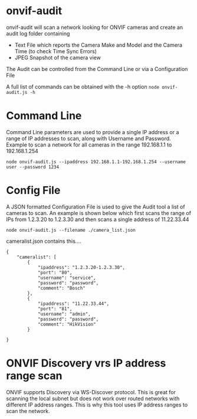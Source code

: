 # onvif-audit

onvif-audit will scan a network looking for ONVIF cameras and create an audit log folder containing

* Text File which reports the Camera Make and Model and the Camera Time (to check Time Sync Errors)
* JPEG Snapshot of the camera view

The Audit can be controlled from the Command Line or via a Configuration File

A full list of commands can be obtained with the -h option
`
node onvif-audit.js -h
`


# Command Line
Command Line parameters are used to provide a single IP address or a range of IP addresses to scan, along with Username and Password.
Example to scan a network for all cameras in the range 192.168.1.1 to 192.168.1.254

`
node onvif-audit.js --ipaddress 192.168.1.1-192.168.1.254 --username user --password 1234
`


# Config File
A JSON formatted Configuration File is used to give the Audit tool a list of cameras to scan.
An example is shown below which first scans the range of IPs from 1.2.3.20 to 1.2.3.30 and then scans a single address of 11.22.33.44

`
node onvif-audit.js --filename ./camera_list.json
`

cameralist.json contains this....
```
{
	"cameralist": [
		{
			"ipaddress": "1.2.3.20-1.2.3.30",
			"port": "80",
			"username": "service",
			"password": "password",
			"comment": "Bosch"
		},
		{
			"ipaddress": "11.22.33.44",
			"port": "81",
			"username": "admin",
			"password": "password",
			"comment": "HikVision"
		}

}
```

# ONVIF Discovery vrs IP address range scan
ONVIF supports Discovery via WS-Discover protocol. This is great for scanning the local subnet but does not work over routed networks with different IP address ranges.
This is why this tool uses IP address ranges to scan the network.

